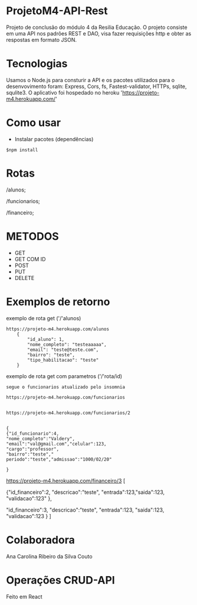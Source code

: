 ﻿# ProjetoM4-API-Rest
 
 Projeto de conclusão do módulo 4 da Resilia Educação.
 O projeto consiste em uma API nos padrões REST e DAO, visa fazer requisições http e obter as respostas em formato JSON.
 
 
 # Tecnologias
 
 Usamos o Node.js para consturir a API e os pacotes utilizados para o desenvovimento foram: Express, Cors, fs, Fastest-validator, HTTPs, sqlite, squlite3.
 O aplicativo foi hospedado no heroku 'https://projeto-m4.herokuapp.com/'
 
 # Como usar
 

 * Instalar pacotes (dependências)

```
$npm install
```
 
 
 # Rotas
/alunos;

/funcionarios;

/financeiro;

# METODOS 
 * GET
 * GET COM ID
 * POST
 * PUT
 * DELETE 

# Exemplos de retorno
exemplo de rota get ('/'alunos)
```
https://projeto-m4.herokuapp.com/alunos
	{
		"id_aluno": 1,
		"nome_completo": "testeaaaaa",
		"email": "teste@teste.com",
		"bairro": "teste",
		"tipo_habilitacao": "teste"
	}
```
exemplo de rota get com parametros ('/'rota/id)

```
segue o funcionarios atualizado pelo insomnia

https://projeto-m4.herokuapp.com/funcionarios


https://projeto-m4.herokuapp.com/funcionarios/2


{
{"id_funcionario":4,
"nome_completo":"Valdery",
"email":"val@gmail.com","celular":123,
"cargo":"professor",
"bairro":"teste","
periodo":"teste","admissao":"1000/02/20"

}
```
https://projeto-m4.herokuapp.com/financeiro/3
[

{"id_financeiro":2,
"descricao":"teste",
"entrada":123,"saida":123,
"validacao":123"
},

"id_financeiro":3,
"descricao":"teste",
"entrada":123,
"saida":123,
"validacao":123
}
]


# Colaboradora
Ana Carolina Ribeiro da Silva Couto

# Operações CRUD-API
Feito em  React

